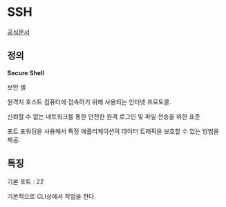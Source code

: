 # SSH
[공식문서](https://www.ssh.com/academy/ssh)

## 정의
**Secure Shell**

보안 셸

원격지 호스트 컴퓨터에 접속하기 위해 사용되는 인터넷 프로토콜.

신뢰할 수 없는 네트워크를 통한 안전한 원격 로그인 및 파일 전송을 위한 표준

포트 포워딩을 사용해서 특정 애플리케이션의 데이터 트래픽을 보호할 수 있는 방법을 제공.

## 특징
기본 포트 : 22

기본적으로 CLI상에서 작업을 한다.